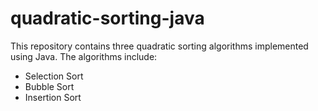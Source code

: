 # quadratic-sorting-java
This repository contains three quadratic sorting algorithms implemented using Java.
The algorithms include: 
- Selection Sort
- Bubble Sort
- Insertion Sort
